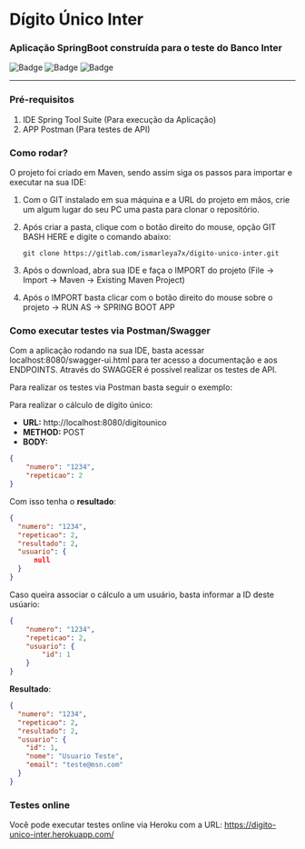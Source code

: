 # Dígito Único Inter

### Aplicação SpringBoot construída para o teste do Banco Inter

![Badge](https://img.shields.io/static/v1?label=Springboot&message=Framework&color=green&style=for-the-badge&logo=Spring) ![Badge](https://img.shields.io/static/v1?label=Postman&message=RestAPI&color=orange&style=for-the-badge&logo=Postman) ![Badge](https://img.shields.io/static/v1?label=Swagger&message=DOCS&color=green&style=for-the-badge&logo=Swagger)

___

### Pré-requisitos

1. IDE Spring Tool Suite (Para execução da Aplicação)
2. APP Postman (Para testes de API)

### Como rodar?

O projeto foi criado em Maven, sendo assim siga os passos para importar e executar na sua IDE:

1. Com o GIT instalado em sua máquina e a URL do projeto em mãos, crie um algum lugar do seu PC uma pasta para clonar o repositório.
2. Após criar a pasta, clique com o botão direito do mouse, opção GIT BASH HERE e digite o comando abaixo:

    ```git clone https://gitlab.com/ismarleya7x/digito-unico-inter.git```
3. Após o download, abra sua IDE e faça o IMPORT do projeto (File -> Import -> Maven -> Existing Maven Project)
4. Após o IMPORT basta clicar com o botão direito do mouse sobre o projeto -> RUN AS -> SPRING BOOT APP

### Como executar testes via Postman/Swagger

Com a aplicação rodando na sua IDE, basta acessar localhost:8080/swagger-ui.html para ter acesso a documentação e aos ENDPOINTS. Através do SWAGGER é possível realizar os testes de API.

Para realizar os testes via Postman basta seguir o exemplo:

Para realizar o cálculo de dígito único:

- **URL:** http://localhost:8080/digitounico
- **METHOD:** POST
- **BODY:** 
```json
{
    "numero": "1234",
    "repeticao": 2
}
```

Com isso tenha o **resultado**:
```json
{
  "numero": "1234",
  "repeticao": 2,
  "resultado": 2,
  "usuario": {
      null
  }
}
```

Caso queira associar o cálculo a um usuário, basta informar a ID deste usúario:
```json
{
    "numero": "1234",
    "repeticao": 2,
    "usuario": {
        "id": 1
    }
}
```

**Resultado**:
```json
{
  "numero": "1234",
  "repeticao": 2,
  "resultado": 2,
  "usuario": {
    "id": 1,
    "nome": "Usuario Teste",
    "email": "teste@msn.com"
  }
}
```

### Testes online

Você pode executar testes online via Heroku com a URL: https://digito-unico-inter.herokuapp.com/
